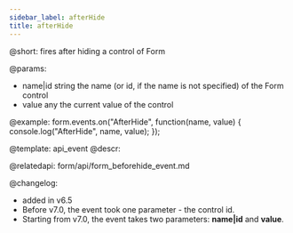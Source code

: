 ```yaml
---
sidebar_label: afterHide
title: afterHide
---          
```


@short: fires after hiding a control of Form

@params:
- name|id		string		the name (or id, if the name is not specified) of the Form control
- value     any         the current value of the control


@example:
form.events.on("AfterHide", function(name, value) {
    console.log("AfterHide", name, value); 
});


@template: api_event
@descr:


@relatedapi: form/api/form_beforehide_event.md

@changelog: 
- added in v6.5
- Before v7.0, the event took one parameter - the control id.
- Starting from v7.0, the event takes two parameters: **name|id** and **value**.


